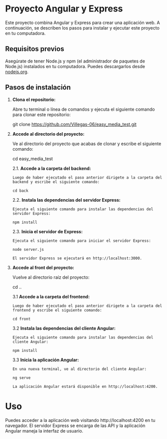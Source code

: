 # Proyecto Angular y Express

Este proyecto combina Angular y Express para crear una aplicación web. A continuación, se describen los pasos para instalar y ejecutar este proyecto en tu computadora.

## Requisitos previos

Asegúrate de tener Node.js y npm (el administrador de paquetes de Node.js) instalados en tu computadora. Puedes descargarlos desde [nodejs.org](https://nodejs.org/).

## Pasos de instalación

1.  **Clona el repositorio:**

    Abre tu terminal o línea de comandos y ejecuta el siguiente comando para clonar este repositorio:

    git clone https://github.com/Villegas-06/easy_media_test.git

2.  **Accede al directorio del proyecto:**

    Ve al directorio del proyecto que acabas de clonar y escribe el siguiente comando:

    cd easy_media_test

    2.1. **Accede a la carpeta del backend:**

        Luego de haber ejecutado el paso anterior dirigete a la carpeta del backend y escribe el siguiente comando:

        cd back

    2.2. **Instala las dependencias del servidor Express:**

        Ejecuta el siguiente comando para instalar las dependencias del servidor Express:

        npm install

    2.3. **Inicia el servidor de Express:**

        Ejecuta el siguiente comando para iniciar el servidor Express:

        node server.js

        El servidor Express se ejecutará en http://localhost:3000.

3.  **Accede al front del proyecto:**

    Vuelve al directorio raíz del proyecto:

    cd ..

    3.1 **Accede a la carpeta del frontend:**

        Luego de haber ejecutado el paso anterior dirigete a la carpeta del frontend y escribe el siguiente comando:

        cd front

    3.2 **Instala las dependencias del cliente Angular:**

        Ejecuta el siguiente comando para instalar las dependencias del cliente Angular:

        npm install

    3.3 **Inicia la aplicación Angular:**

        En una nueva terminal, ve al directorio del cliente Angular:

        ng serve

        La aplicación Angular estará disponible en http://localhost:4200.

# Uso

Puedes acceder a la aplicación web visitando http://localhost:4200 en tu navegador. El servidor Express se encarga de las API y la aplicación Angular maneja la interfaz de usuario.
